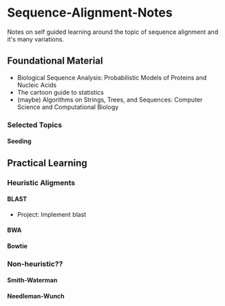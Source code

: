 # Sequence-Alignment-Notes
Notes on self guided learning around the topic of sequence alignment and it's many variations.

## Foundational Material
- Biological Sequence Analysis: Probabilistic Models of Proteins and Nucleic Acids
- The cartoon guide to statistics
- (maybe) Algorithms on Strings, Trees, and Sequences: Computer Science and Computational Biology

### Selected Topics

#### Seeding

## Practical Learning

### Heuristic Aligments
#### BLAST
- Project: Implement blast

#### BWA

#### Bowtie

### Non-heuristic??

#### Smith-Waterman

#### Needleman-Wunch